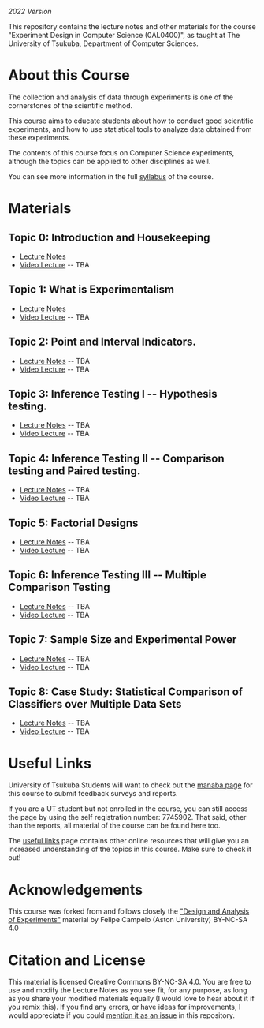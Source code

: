 *2022 Version*

This repository contains the lecture notes and other materials for the
course "Experiment Design in Computer Science (0AL0400)", as taught at The University of Tsukuba, Department of Computer Sciences.

# About this Course

The collection and analysis of data through experiments is one of the cornerstones of the scientific method.

This course aims to educate students about how to conduct good scientific experiments, and how to use statistical tools to analyze data obtained from these experiments.

The contents of this course focus on Computer Science experiments, although the topics can be applied to other disciplines as well.

You can see more information in the full [syllabus](syllabus.md) of the course.

# Materials
## Topic 0: Introduction and Housekeeping
  - [Lecture Notes](topic00/course_introduction.pdf)
  - [Video Lecture]() -- TBA

## Topic 1: What is Experimentalism

- [Lecture Notes](topic01/01_week01.pdf)
- [Video Lecture]() -- TBA

## Topic 2: Point and Interval Indicators.

- [Lecture Notes]() -- TBA
- [Video Lecture]() -- TBA

## Topic 3: Inference Testing I -- Hypothesis testing.

- [Lecture Notes]() -- TBA
- [Video Lecture]() -- TBA

## Topic 4: Inference Testing II -- Comparison testing and Paired testing.

- [Lecture Notes]() -- TBA
- [Video Lecture]() -- TBA

## Topic 5: Factorial Designs

- [Lecture Notes]() -- TBA
- [Video Lecture]() -- TBA

## Topic 6: Inference Testing III -- Multiple Comparison Testing

- [Lecture Notes]() -- TBA
- [Video Lecture]() -- TBA

## Topic 7: Sample Size and Experimental Power

- [Lecture Notes]() -- TBA
- [Video Lecture]() -- TBA

## Topic 8: Case Study: Statistical Comparison of Classifiers over Multiple Data Sets

- [Lecture Notes]() -- TBA
- [Video Lecture]() -- TBA

# Useful Links
University of Tsukuba Students will want to check out the [manaba page](https://manaba.tsukuba.ac.jp/ct/course_2421383) for this course to submit feedback surveys and reports.

If you are a UT student but not enrolled in the course, you can still access the page by using the self registration number: 7745902. That said, other than the reports, all material of the course can be found here too.

The [useful links](UsefulLinks.md) page contains other online resources that will give you an increased understanding of the topics in this course. Make sure to check it out!

# Acknowledgements
This course was forked from and follows closely the ["Design and Analysis of Experiments"](https://github.com/fcampelo/Design-and-Analysis-of-Experiments) material by Felipe Campelo (Aston University) BY-NC-SA 4.0

# Citation and License
This material is licensed Creative Commons BY-NC-SA 4.0. You are free to use and modify the Lecture Notes as you see fit, for any purpose, as long as you share your modified materials equally (I would love to hear about it if you remix this). If you find any errors, or have ideas for improvements, I would appreciate if you could [mention it as an issue](https://github.com/caranha/ExperimentDesignCS/issues) in this repository.

